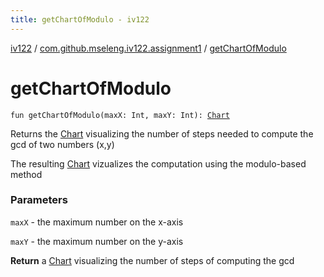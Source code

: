 ```yaml
---
title: getChartOfModulo - iv122
---
```


[iv122](../index.md) / [com.github.mseleng.iv122.assignment1](index.md) / [getChartOfModulo](.)

# getChartOfModulo

`fun getChartOfModulo(maxX: Int, maxY: Int): `[`Chart`](../com.github.mseleng.iv122.util/-chart/index.md)

Returns the [Chart](../com.github.mseleng.iv122.util/-chart/index.md) visualizing the number of steps needed to compute the gcd of two numbers (x,y)

The resulting [Chart](../com.github.mseleng.iv122.util/-chart/index.md) vizualizes the computation using the modulo-based method

### Parameters

`maxX` - the maximum number on the x-axis

`maxY` - the maximum number on the y-axis

**Return**
a [Chart](../com.github.mseleng.iv122.util/-chart/index.md) visualizing the number of steps of computing the gcd

